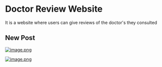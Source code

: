 # Doctor Review Website
 It is a website where users can give reviews of the doctor's they consulted


## New Post
[![image.png](https://i.postimg.cc/Y00DvwNB/image.png)](https://postimg.cc/y3qyGtrL)

[![image.png](https://i.postimg.cc/hvjdm3S6/image.png)](https://postimg.cc/jwp20cn4)
